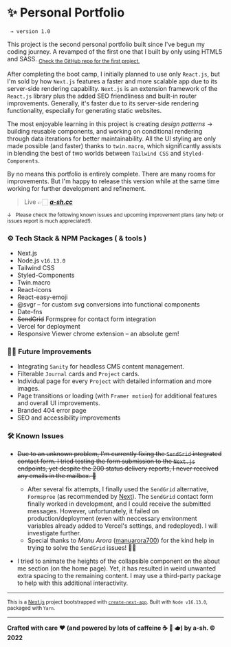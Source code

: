 # ✨ Personal Portfolio

```
 → version 1.0
```



This project is the second personal portfolio built since I've begun my coding journey. A revamped of the first one that I built by only using HTML5 and SASS. <sub> [Check the GitHub repo for the first project.](https://github.com/a-sh-dev/T1A2_Portfolio)</sub>

After completing the boot camp, I initially planned to use only `React.js`, but I'm sold by how `Next.js` features a faster and more scalable app due to its server-side rendering capability. `Next.js` is an extension framework of the `React.js` library plus the added SEO friendliness and built-in router improvements. Generally, it's faster due to its server-side rendering functionality, especially for generating static websites.

The most enjoyable learning in this project is creating *design patterns* →  building reusable components, and working on conditional rendering through data iterations for better maintainability. All the UI styling are only made possible (and faster) thanks to `twin.macro`, which significantly assists in blending the best of two worlds between `Tailwind CSS` and `Styled-Components`. 

By no means this portfolio is entirely complete. There are many rooms for improvements. But I'm happy to release this version while at the same time working for further development and refinement.

> Live   👉🏻    [***a-sh.cc***](https://www.a-sh.cc)

<sub>&darr;   Please check the following known issues and upcoming improvement plans (any help or issues report is much appreciated!). </sub>



### ⚙️ Tech Stack & NPM Packages ( & tools )

- Next.js
- Node.js `v16.13.0`
- Tailwind CSS
- Styled-Components
- Twin.macro
- React-icons
- React-easy-emoji
- @svgr – for custom svg conversions into functional components
- Date-fns
- <s>SendGrid</s> Formspree for contact form integration
- Vercel for deployment
- Responsive Viewer chrome extension – an absolute gem!



### 💪🏼  Future Improvements

- Integrating `Sanity` for headless CMS content management.
- Filterable `Journal` cards and `Project` cards.
- Individual page for every `Project` with detailed information and more images.
- Page transitions or loading (with `Framer motion`) for additional features and overall UI improvements.
- Branded 404 error page
- SEO and accessibility improvements 



### 🛠  Known Issues

- <s>Due to an unknown problem, I'm currently fixing the `SendGrid` integrated contact form. I tried testing the form submission to the `Next.js` endpoints, yet despite the 200 status delivery reports, I never received any emails in the mailbox. 🥲</s> 
  - After several fix attempts, I finally used the `SendGrid` alternative, `Formspree` (as recommended by [Next](https://vercel.com/guides/deploying-react-forms-using-formspree-with-vercel)). The `SendGrid` contact form finally worked in development, and I could receive the submitted messages. However, unfortunately, it failed on production/deployment (even with neccessary environment variables already added to Vercel's settings, and redeployed). I will investigate further.
  - Special thanks to *Manu Arora* ([manuarora700](https://github.com/manuarora700)) for the kind help in trying to solve the `SendGrid` issues! 🙌🏼
  
- I tried to animate the heights of the collapsible component on the about me section (on the home page). Yet, it has resulted in weird unwanted extra spacing to the remaining content. I may use a third-party package to help with this additional interactivity.



---



<sub>This is a [Next.js](https://nextjs.org/) project bootstrapped with [`create-next-app`](https://github.com/vercel/next.js/tree/canary/packages/create-next-app). Built with `Node v16.13.0`, packaged with `Yarn`.</sub>



---

**Crafted with care ❤ (and powered by lots of caffeine ☕️ 🍵 🫖) by a-sh. © 2022**
